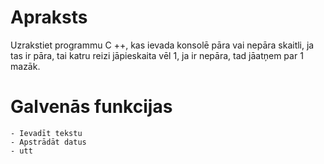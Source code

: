 # Apraksts
Uzrakstiet programmu C ++, kas ievada konsolē pāra vai nepāra skaitli, ja tas ir pāra, tai katru reizi jāpieskaita vēl 1, ja ir nepāra, tad jāatņem par 1 mazāk.
# Galvenās funkcijas
	- Ievadīt tekstu
	- Apstrādāt datus
	- utt
